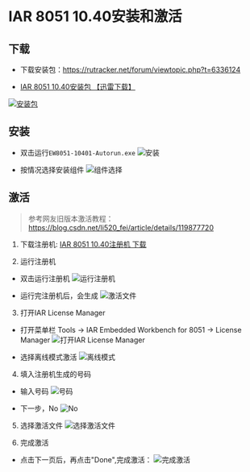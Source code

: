 
# IAR 8051 10.40安装和激活

## 下载

- 下载安装包：<https://rutracker.net/forum/viewtopic.php?t=6336124>

- [IAR 8051 10.40安装包 【迅雷下载】](magnet:?xt=urn:btih:C780D30DE728818FD2EEF1EF255B393533AFD144&tr=http%3A%2F%2Fbt4.t-ru.org%2Fann%3Fmagnet&dn=IAR%20Embedded%20Workbench%20for%208051%20V10.40.1%20%5Bx86%5D%20%5B2021%2C%20ENG%5D)

[![安装包](<assets/IAR 8051 10.40安装和激活/image-2.png>)](magnet:?xt=urn:btih:C780D30DE728818FD2EEF1EF255B393533AFD144&tr=http%3A%2F%2Fbt4.t-ru.org%2Fann%3Fmagnet&dn=IAR%20Embedded%20Workbench%20for%208051%20V10.40.1%20%5Bx86%5D%20%5B2021%2C%20ENG%5D)

## 安装

- 双击运行`EW8051-10401-Autorun.exe`
![安装](<assets/IAR 8051 10.40安装和激活/image.png>)

- 按情况选择安装组件
![组件选择](<assets/IAR 8051 10.40安装和激活/image-1.png>)

## 激活

> 参考网友旧版本激活教程： <https://blog.csdn.net/li520_fei/article/details/119877720>

1. 下载注册机:
[IAR 8051 10.40注册机 下载](https://download.csdn.net/download/li520_fei/16255581)

2. 运行注册机

- 双击运行注册机
![运行注册机](<assets/IAR 8051 10.40安装和激活/image-3.png>)

- 运行完注册机后，会生成
![激活文件](<assets/IAR 8051 10.40安装和激活/image-4.png>)

3. 打开IAR  License Manager

- 打开菜单栏 Tools -> IAR Embedded Workbench for 8051 -> License Manager
![打开IAR  License Manager](<assets/IAR 8051 10.40安装和激活/image-5.png>)

- 选择离线模式激活
![离线模式](<assets/IAR 8051 10.40安装和激活/image-6.png>)

4. 填入注册机生成的号码

- 输入号码
![号码](<assets/IAR 8051 10.40安装和激活/image-7.png>)

- 下一步，No
![No](<assets/IAR 8051 10.40安装和激活/image-8.png>)

5. 选择激活文件
![选择激活文件](<assets/IAR 8051 10.40安装和激活/image-9.png>)

6. 完成激活

- 点击下一页后，再点击"Done",完成激活：
![完成激活](<assets/IAR 8051 10.40安装和激活/image-10.png>)

